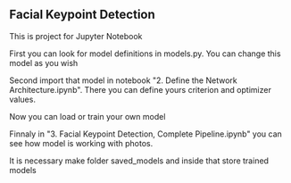 ## Facial Keypoint Detection 

This is project for Jupyter Notebook

First you can look for model definitions in models.py. You can change this model as you wish

Second import that model in notebook "2. Define the Network Architecture.ipynb". There you can define yours criterion and optimizer values.

Now you can load or train your own model

Finnaly in "3. Facial Keypoint Detection, Complete Pipeline.ipynb" you can see how model is working with photos.

It is necessary make folder saved_models and inside that store trained models 